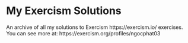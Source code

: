 <h1> My Exercism Solutions </h1>
An archive of all my solutions to Exercism https://exercism.io/ exercises. <br>
You can see more at: https://exercism.org/profiles/ngocphat03
